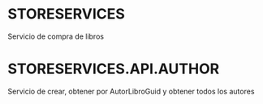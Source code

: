 # STORESERVICES
Servicio de compra de libros

# STORESERVICES.API.AUTHOR
Servicio de crear, obtener por AutorLibroGuid y obtener todos los autores 
